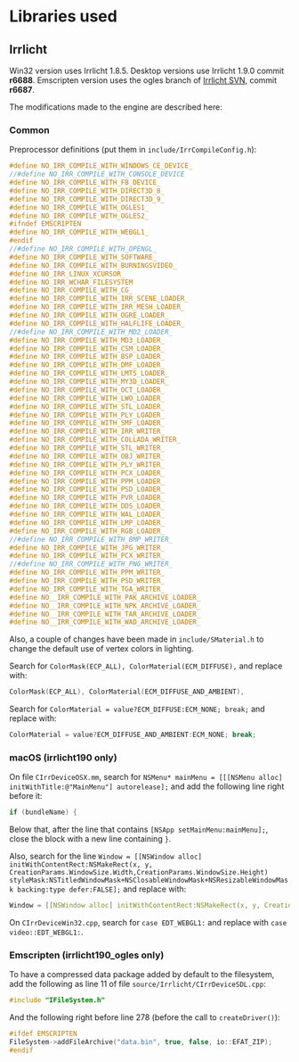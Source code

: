 # Libraries used

## Irrlicht

Win32 version uses Irrlicht 1.8.5.
Desktop versions use Irrlicht 1.9.0 commit **r6688**.
Emscripten version uses the ogles branch of [Irrlicht SVN](https://sourceforge.net/p/irrlicht/code/HEAD/tree/branches/ogl-es/), commit **r6687**.

The modifications made to the engine are described here:

### Common

Preprocessor definitions (put them in `include/IrrCompileConfig.h`):

```c++
#define NO_IRR_COMPILE_WITH_WINDOWS_CE_DEVICE_
//#define NO_IRR_COMPILE_WITH_CONSOLE_DEVICE
#define NO_IRR_COMPILE_WITH_FB_DEVICE_
#define NO_IRR_COMPILE_WITH_DIRECT3D_8_
#define NO_IRR_COMPILE_WITH_DIRECT3D_9_
#define NO_IRR_COMPILE_WITH_OGLES1_
#define NO_IRR_COMPILE_WITH_OGLES2_
#ifndef EMSCRIPTEN
#define NO_IRR_COMPILE_WITH_WEBGL1_
#endif
//#define NO_IRR_COMPILE_WITH_OPENGL_
#define NO_IRR_COMPILE_WITH_SOFTWARE_
#define NO_IRR_COMPILE_WITH_BURNINGSVIDEO_
#define NO_IRR_LINUX_XCURSOR_
#define NO_IRR_WCHAR_FILESYSTEM
#define NO_IRR_COMPILE_WITH_CG_
#define NO_IRR_COMPILE_WITH_IRR_SCENE_LOADER_
#define NO_IRR_COMPILE_WITH_IRR_MESH_LOADER_
#define NO_IRR_COMPILE_WITH_OGRE_LOADER_
#define NO_IRR_COMPILE_WITH_HALFLIFE_LOADER_
//#define NO_IRR_COMPILE_WITH_MD2_LOADER_
#define NO_IRR_COMPILE_WITH_MD3_LOADER_
#define NO_IRR_COMPILE_WITH_CSM_LOADER_
#define NO_IRR_COMPILE_WITH_BSP_LOADER_
#define NO_IRR_COMPILE_WITH_DMF_LOADER_
#define NO_IRR_COMPILE_WITH_LMTS_LOADER_
#define NO_IRR_COMPILE_WITH_MY3D_LOADER_
#define NO_IRR_COMPILE_WITH_OCT_LOADER_
#define NO_IRR_COMPILE_WITH_LWO_LOADER_
#define NO_IRR_COMPILE_WITH_STL_LOADER_
#define NO_IRR_COMPILE_WITH_PLY_LOADER_
#define NO_IRR_COMPILE_WITH_SMF_LOADER_
#define NO_IRR_COMPILE_WITH_IRR_WRITER_
#define NO_IRR_COMPILE_WITH_COLLADA_WRITER_
#define NO_IRR_COMPILE_WITH_STL_WRITER_
#define NO_IRR_COMPILE_WITH_OBJ_WRITER_
#define NO_IRR_COMPILE_WITH_PLY_WRITER_
#define NO_IRR_COMPILE_WITH_PCX_LOADER_
#define NO_IRR_COMPILE_WITH_PPM_LOADER_
#define NO_IRR_COMPILE_WITH_PSD_LOADER_
#define NO_IRR_COMPILE_WITH_PVR_LOADER_
#define NO_IRR_COMPILE_WITH_DDS_LOADER_
#define NO_IRR_COMPILE_WITH_WAL_LOADER_
#define NO_IRR_COMPILE_WITH_LMP_LOADER_
#define NO_IRR_COMPILE_WITH_RGB_LOADER_
//#define NO_IRR_COMPILE_WITH_BMP_WRITER_
#define NO_IRR_COMPILE_WITH_JPG_WRITER_
#define NO_IRR_COMPILE_WITH_PCX_WRITER_
//#define NO_IRR_COMPILE_WITH_PNG_WRITER_
#define NO_IRR_COMPILE_WITH_PPM_WRITER_
#define NO_IRR_COMPILE_WITH_PSD_WRITER_
#define NO_IRR_COMPILE_WITH_TGA_WRITER_
#define NO__IRR_COMPILE_WITH_PAK_ARCHIVE_LOADER_
#define NO__IRR_COMPILE_WITH_NPK_ARCHIVE_LOADER_
#define NO__IRR_COMPILE_WITH_TAR_ARCHIVE_LOADER_
#define NO__IRR_COMPILE_WITH_WAD_ARCHIVE_LOADER_
```

Also, a couple of changes have been made in `include/SMaterial.h` to change the default use of vertex colors in lighting.

Search for `ColorMask(ECP_ALL),	ColorMaterial(ECM_DIFFUSE),` and replace with:

```c++
ColorMask(ECP_ALL),	ColorMaterial(ECM_DIFFUSE_AND_AMBIENT),
```

Search for `ColorMaterial = value?ECM_DIFFUSE:ECM_NONE; break;` and replace with:

```c++
ColorMaterial = value?ECM_DIFFUSE_AND_AMBIENT:ECM_NONE; break;
```

### macOS (irrlicht190 only)

On file `CIrrDeviceOSX.mm`, search for `NSMenu* mainMenu = [[[NSMenu alloc] initWithTitle:@"MainMenu"] autorelease];` and add the following line right before it:

```c++
if (bundleName) {
```

Below that, after the line that contains `[NSApp setMainMenu:mainMenu];`, close the block with a new line containing `}`.

Also, search for the line `Window = [[NSWindow alloc] initWithContentRect:NSMakeRect(x, y, CreationParams.WindowSize.Width,CreationParams.WindowSize.Height) styleMask:NSTitledWindowMask+NSClosableWindowMask+NSResizableWindowMask backing:type defer:FALSE];` and replace with:

```c++
Window = [[NSWindow alloc] initWithContentRect:NSMakeRect(x, y, CreationParams.WindowSize.Width,CreationParams.WindowSize.Height) styleMask:NSTitledWindowMask+NSClosableWindowMask+NSMiniaturizableWindowMask backing:type defer:FALSE];
```

On `CIrrDeviceWin32.cpp`, search for `case EDT_WEBGL1:` and replace with `case video::EDT_WEBGL1:`.

### Emscripten (irrlicht190_ogles only)

To have a compressed data package added by default to the filesystem, add the following as line 11
of file `source/Irrlicht/CIrrDeviceSDL.cpp`:

```c++
#include "IFileSystem.h"
```

And the following right before line 278 (before the call to `createDriver()`):

```c++
#ifdef EMSCRIPTEN
FileSystem->addFileArchive("data.bin", true, false, io::EFAT_ZIP);
#endif
```
